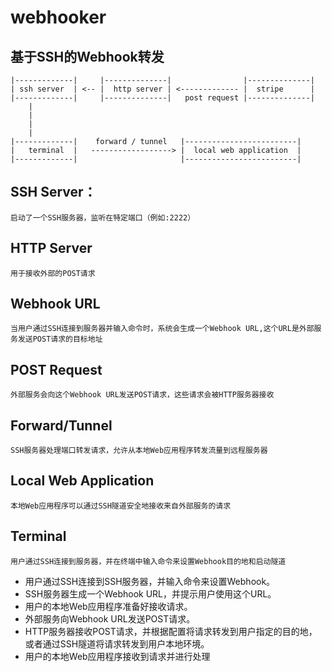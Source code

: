 # webhooker
## 基于SSH的Webhook转发
```
|-------------|     |--------------|                |--------------|
| ssh server  | <-- |  http server | <------------- |  stripe      |
|-------------|     |--------------|   post request |--------------|
    |
    |
    |
    |
|-------------|    forward / tunnel   |-------------------------|
|   terminal  |   ------------------> |  local web application  |
|-------------|                       |-------------------------|
```
## SSH Server：
`启动了一个SSH服务器，监听在特定端口（例如:2222）`
## HTTP Server
`用于接收外部的POST请求`
## Webhook URL
`当用户通过SSH连接到服务器并输入命令时，系统会生成一个Webhook URL,这个URL是外部服务发送POST请求的目标地址`
## POST Request
`外部服务会向这个Webhook URL发送POST请求，这些请求会被HTTP服务器接收`
## Forward/Tunnel
`SSH服务器处理端口转发请求，允许从本地Web应用程序转发流量到远程服务器`
## Local Web Application
`本地Web应用程序可以通过SSH隧道安全地接收来自外部服务的请求`
## Terminal
`用户通过SSH连接到服务器，并在终端中输入命令来设置Webhook目的地和启动隧道`

* 用户通过SSH连接到SSH服务器，并输入命令来设置Webhook。
* SSH服务器生成一个Webhook URL，并提示用户使用这个URL。
* 用户的本地Web应用程序准备好接收请求。
* 外部服务向Webhook URL发送POST请求。
* HTTP服务器接收POST请求，并根据配置将请求转发到用户指定的目的地，或者通过SSH隧道将请求转发到用户本地环境。
* 用户的本地Web应用程序接收到请求并进行处理
